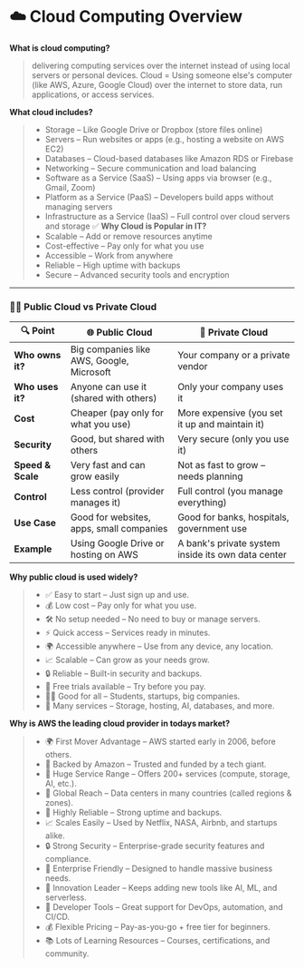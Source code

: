 # ☁️ **Cloud Computing Overview**

**What is cloud computing?**
> delivering computing services over the internet instead of using local servers or personal devices. Cloud = Using someone else's computer (like AWS, Azure, Google Cloud) over the internet to store data, run applications, or access services.

**What cloud includes?**
> - Storage – Like Google Drive or Dropbox (store files online)
> - Servers – Run websites or apps (e.g., hosting a website on AWS EC2)
> - Databases – Cloud-based databases like Amazon RDS or Firebase
> - Networking – Secure communication and load balancing
> - Software as a Service (SaaS) – Using apps via browser (e.g., Gmail, Zoom)
> - Platform as a Service (PaaS) – Developers build apps without managing servers
> - Infrastructure as a Service (IaaS) – Full control over cloud servers and storage
✅ **Why Cloud is Popular in IT?**
> - Scalable – Add or remove resources anytime
> - Cost-effective – Pay only for what you use
> - Accessible – Work from anywhere
> - Reliable – High uptime with backups
> - Secure – Advanced security tools and encryption
---
### 🤜🤛 Public Cloud vs Private Cloud

| 🔍 **Point**      | 🌐 **Public Cloud**                       | 🏢 **Private Cloud**                               |
| ----------------- | ----------------------------------------- | -------------------------------------------------- |
| **Who owns it?**  | Big companies like AWS, Google, Microsoft | Your company or a private vendor                   |
| **Who uses it?**  | Anyone can use it (shared with others)    | Only your company uses it                          |
| **Cost**          | Cheaper (pay only for what you use)       | More expensive (you set it up and maintain it)     |
| **Security**      | Good, but shared with others              | Very secure (only you use it)                      |
| **Speed & Scale** | Very fast and can grow easily             | Not as fast to grow – needs planning               |
| **Control**       | Less control (provider manages it)        | Full control (you manage everything)               |
| **Use Case**      | Good for websites, apps, small companies  | Good for banks, hospitals, government use          |
| **Example**       | Using Google Drive or hosting on AWS      | A bank's private system inside its own data center |

**Why public cloud is used widely?**
> - ✅ Easy to start – Just sign up and use.
> - 💰 Low cost – Pay only for what you use.
> - 🛠️ No setup needed – No need to buy or manage servers.
> - ⚡ Quick access – Services ready in minutes.
> - 🌍 Accessible anywhere – Use from any device, any location.
> - 📈 Scalable – Can grow as your needs grow.
> - 🔒 Reliable – Built-in security and backups.
> - 🧪 Free trials available – Try before you pay.
> - 👨‍💻 Good for all – Students, startups, big companies.
> - 🧰 Many services – Storage, hosting, AI, databases, and more.

**Why is AWS the leading cloud provider in todays market?**
> - 🌍 First Mover Advantage – AWS started early in 2006, before others.
> - 🏢 Backed by Amazon – Trusted and funded by a tech giant.
> - 🔧 Huge Service Range – Offers 200+ services (compute, storage, AI, etc.).
> - 📍 Global Reach – Data centers in many countries (called regions & zones).
> - 💪 Highly Reliable – Strong uptime and backups.
> - 📈 Scales Easily – Used by Netflix, NASA, Airbnb, and startups alike.
> - 🔒 Strong Security – Enterprise-grade security features and compliance.
> - 💼 Enterprise Friendly – Designed to handle massive business needs.
> - 🧪 Innovation Leader – Keeps adding new tools like AI, ML, and serverless.
> - 🧰 Developer Tools – Great support for DevOps, automation, and CI/CD.
> - 💰 Flexible Pricing – Pay-as-you-go + free tier for beginners.
> - 📚 Lots of Learning Resources – Courses, certifications, and community.
